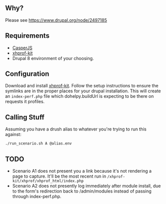 ## Why?
Please see https://www.drupal.org/node/2497185

## Requirements

* [CasperJS](http://casperjs.readthedocs.org/en/latest/installation.html)
* [xhprof-kit](https://github.com/LionsAd/xhprof-kit)
* Drupal 8 environment of your choosing.

## Configuration

Download and install [xhprof-kit](https://github.com/LionsAd/xhprof-kit). Follow the setup instructions to ensure the symlinks are in the proper places for your drupal installation. This will create an `index-perf.php` file which dohelpy.buildUrl is expecting to be there on requests it profiles.

## Calling Stuff
Assuming you have a drush alias to whatever you're trying to run this against:

```bash
./run_scenario.sh A @alias.env
```

## TODO

* Scenario A1 does not present you a link because it's not rendering a page to capture. It'll be the most recent run in `/xhprof-kit/xhprof/xhprof_html/index.php`
* Scenario A2 does not presently log immediately after module install, due to the form's redirection back to /admin/modules instead of passing through index-perf.php.
